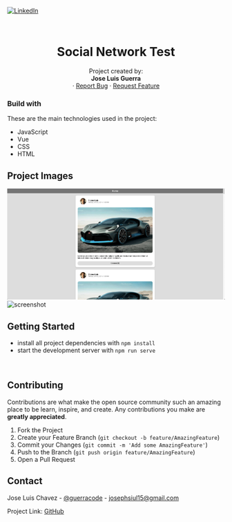 [![LinkedIn][linkedin-shield]][linkedin-url]

<br />
<p align="center">
  <h1 align="center">Social Network Test</h1>

  <p align="center">
    Project created by: </br> <strong> Jose Luis Guerra </strong>
    <br />
    ·
    <a href="https://github.com/guerracode/SocialNetworkTest/issues">Report Bug</a>
    ·
    <a href="https://github.com/guerracode/SocialNetworkTest/issues">Request Feature</a>
  </p>
</p>


### Build with

These are the main technologies used in the project:

-  JavaScript
-  Vue
-  CSS
-  HTML

## Project Images

<img src="./src/assets/home.png" alt="screenshot">
<img src="../src/assets/post.png" alt="screenshot">

<!-- GETTING STARTED -->

## Getting Started

-  install all project dependencies with `npm install`
-  start the development server with `npm run serve`

<!-- CONTRIBUTING -->
</br>

## Contributing

Contributions are what make the open source community such an amazing place to be learn, inspire, and create. Any contributions you make are **greatly appreciated**.

1. Fork the Project
2. Create your Feature Branch (`git checkout -b feature/AmazingFeature`)
3. Commit your Changes (`git commit -m 'Add some AmazingFeature'`)
4. Push to the Branch (`git push origin feature/AmazingFeature`)
5. Open a Pull Request

## Contact

Jose Luis Chavez - [@guerracode](https://twitter.com/guerracode) - josephsiul15@gmail.com

Project Link: [GitHub](https://github.com/guerracode/SocialNetworkTest)

<!-- LINKS -->

[linkedin-shield]: https://img.shields.io/badge/-LinkedIn-black.svg?style=flat-square&logo=linkedin&colorB=555
[linkedin-url]: https://www.linkedin.com/in/jose-luis-chavez/
